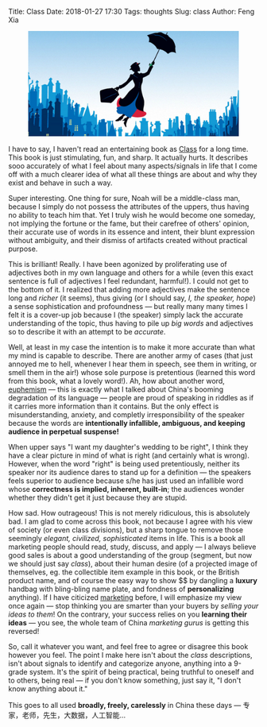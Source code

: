 Title: Class
Date: 2018-01-27 17:30
Tags: thoughts
Slug: class
Author: Feng Xia

<figure class="col s12">
  <img src="images/mary%20poppins.jpg"/>
</figure>


I have to say, I haven't read an entertaining book as [Class][1] for a
long time. This book is just stimulating, fun, and sharp. It actually
hurts. It describes sooo accurately of what I feel about many
aspects/signals in life that I come off with a much clearer idea of
what all these things are about and why they exist and behave in such
a way.

[1]: https://www.amazon.com/Paul-Fussell-American-1983-10-16-Hardcover/dp/B0197PAO4U/ref=la_B000AQ6OIQ_1_17?s=books&ie=UTF8&qid=1517092280&sr=1-17&refinements=p_82%3AB000AQ6OIQ

Super interesting. One thing for sure, Noah will be a middle-class
man, because I simply do not possess the attributes of the uppers,
thus having no ability to teach him that. Yet I truly wish he would
become one someday, not implying the fortune or the fame, but their
carefree of others' opinion, their accurate use of words in its
essence and intent, their blunt expression without ambiguity, and
their dismiss of artifacts created without practical purpose.

This is brilliant! Really. I have been agonized by proliferating use
of adjectives both in my own language and others for a while (even
this exact sentence is full of adjectives I feel redundant, harmful!).
I could not get to the bottom of it. I realized that adding more
adjectives make the sentence long and _richer_ (it seems), thus giving
(or I should say, _I, the speaker, hope_) a sense sophistication and
profoundness &mdash; but really many many times I felt it is a
cover-up job because I (the speaker) simply lack the accurate
understanding of the topic, thus having to pile up _big words_ and
adjectives so to describe it with an attempt to be _accurate_.

Well, at least in my case the intention is to make it more accurate
than what my mind is capable to describe. There are another army of
cases (that just annoyed me to hell, whenever I hear them in speech,
see them in writing, or smell them in the air!) whose sole purpose is
pretentious (learned this word from this book, what a lovely
word!). Ah, how about another word, [euphemism][2] &mdash; this is
exactly what I talked about China's booming degradation of its
language &mdash; people are proud of speaking in riddles as if it
carries more information than it contains. But the only effect is 
misunderstanding, anxiety, and completly irresponsibility of the
speaker because the words are **intentionally infallible,
ambiguous, and keeping audience in perpetual suspense!** 

[2]: https://en.wikipedia.org/wiki/Euphemism

When upper says "I want my daughter's wedding to be right", I think
they have a clear picture in mind of what is right (and certainly what
is wrong). However, when the word "right" is being used pretentiously,
neither its speaker nor its audience dares to stand up for a
definition &mdash; the speakers feels superior to audience because
s/he has just used an infallible word whose **correctness is implied,
inherent, built-in**; the audiences wonder whether they didn't get it
just because they are stupid.

How sad. How outrageous! This is not merely ridiculous, this is
absolutely bad. I am glad to come across this book, not because I
agree with his view of society (or even class divisions), but a sharp
tongue to remove those seemingly _elegant, civilized, sophisticated_
items in life. This is a book all marketing people should read, study,
discuss, and apply &mdash; I always believe good sales is about a good
understanding of the group (segment, but now we should just say
_class_), about their human desire (of a projected image of
themselves, eg. the collectible item example in this book, or the
British product name, and of course the easy way to show $$ by
dangling a **luxury** handbag with bling-bling name plate, and
fondness of **personalizing** anything). If I have citicized
[marketing][3] before, I will emphasize my view once again &mdash;
stop thinking you are smarter than your buyers by _selling your ideas
to them_! On the contrary, your success relies on you **learning their
ideas** &mdash; you see, the whole team of China _marketing gurus_ 
is getting this reversed!

[3]: {filename}/thoughts/marketing.md

So, call it whatever you want, and feel free to agree or disagree this
book however you feel. The point I make here isn't about the _class_
descriptions, isn't about signals to identify and categorize anyone,
anything into a 9-grade system. It's the spirit of being practical,
being truthful to oneself and to others, being real &mdash; if you
don't know something, just say it, "I don't know anything about it."

This goes to all used **broadly, freely,
carelessly** in China these days &mdash; 专家，老师，先生，大数据，人工智能...
